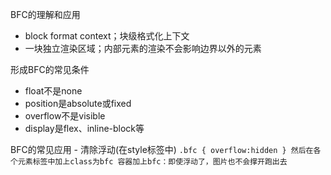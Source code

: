 BFC的理解和应用
- block format context；块级格式化上下文
- 一块独立渲染区域；内部元素的渲染不会影响边界以外的元素

形成BFC的常见条件
- float不是none
- position是absolute或fixed
- overflow不是visible
- display是flex、inline-block等

BFC的常见应用
    - 清除浮动(在style标签中)
    ```
    .bfc {
        overflow:hidden
    }
    然后在各个元素标签中加上class为bfc
    容器加上bfc：即使浮动了，图片也不会撑开跑出去
    ```

